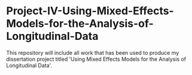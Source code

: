 # Project-IV-Using-Mixed-Effects-Models-for-the-Analysis-of-Longitudinal-Data
This repository will include all work that has been used to produce my dissertation project titled 'Using Mixed Effects Models for the Analysis of Longitudinal Data'. 
